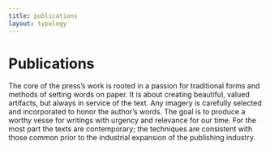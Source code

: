 ```yaml
---
title: publications
layout: typology
---
```


# Publications

The core of the press’s work is rooted in a passion for traditional forms and methods of setting words on paper. It is about creating beautiful, valued artifacts, but always in service of the text. Any imagery is carefully selected and incorporated to honor the author’s words. The goal is to produce a worthy vesse for writings with urgency and relevance for our time. For the most part the texts are contemporary; the techniques are consistent with those common prior to the industrial expansion of the publishing industry.